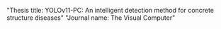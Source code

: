"Thesis title: YOLOv11-PC: An intelligent detection method for concrete structure diseases"
"Journal name: The Visual Computer"

